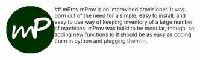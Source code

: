 <img align="left" src="assets/images/mProvLogo.png" />
## mProv
mProv is an improvised provisioner.  It was born out of the need for a simple, easy to install, and easy to use way of keeping inventory of
a large number of machines.  mProv was build to be modular, though, so adding new functions to it should be as easy as coding them in python
and plugging them in.  